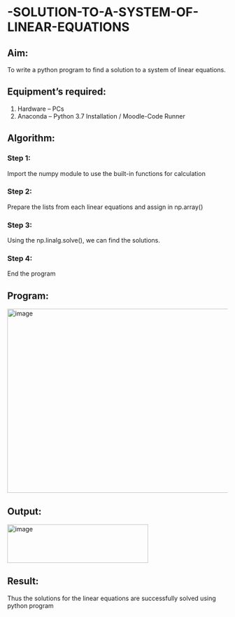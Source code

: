 # -SOLUTION-TO-A-SYSTEM-OF-LINEAR-EQUATIONS
## Aim:
To write a python program to find a solution to a system of linear equations.
## Equipment’s required:
1. 	Hardware – PCs
2. 	Anaconda – Python 3.7 Installation / Moodle-Code Runner
## Algorithm:
### Step 1: 
Import the numpy module to use the built-in functions for calculation
### Step 2: 
Prepare the lists from each linear equations and assign in np.array()
### Step 3: 
Using the np.linalg.solve(), we can find the solutions.
### Step 4: 
End the program
## Program:
<img width="857" height="420" alt="image" src="https://github.com/user-attachments/assets/176eb38e-143e-413b-8133-1edcfede1b6c" />

## Output:
<img width="322" height="88" alt="image" src="https://github.com/user-attachments/assets/2b780b1d-9e16-4435-b9c0-92a3f27c1fb9" />

## Result: 
Thus the solutions for the linear equations are successfully solved using python program

